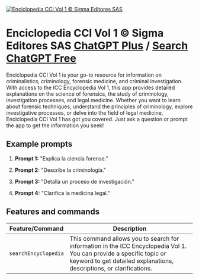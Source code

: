 
[![Enciclopedia CCI Vol 1 © Sigma Editores SAS](https://files.oaiusercontent.com/file-kNBIrlhpb34JbYwgXLFLKkNI?se=2123-10-17T00%3A34%3A23Z&sp=r&sv=2021-08-06&sr=b&rscc=max-age%3D31536000%2C%20immutable&rscd=attachment%3B%20filename%3DPROFILE.png&sig=e3Jc%2B//E7TNGzSJN%2BsRDDgQNMru4uBveHwcg00I4FFM%3D)](https://chat.openai.com/g/g-MFGF3HYy9-enciclopedia-cci-vol-1)

# Enciclopedia CCI Vol 1 © Sigma Editores SAS [ChatGPT Plus](https://chat.openai.com/g/g-MFGF3HYy9-enciclopedia-cci-vol-1) / [Search ChatGPT Free](https://gptcall.net/index.html#/?search=Enciclopedia%20CCI%20Vol%201%20%C2%A9%20Sigma%20Editores%20SAS)

Enciclopedia CCI Vol 1 is your go-to resource for information on criminalistics, criminology, forensic medicine, and criminal investigation. With access to the ICC Encyclopedia Vol 1, this app provides detailed explanations on the science of forensics, the study of criminology, investigation processes, and legal medicine. Whether you want to learn about forensic techniques, understand the principles of criminology, explore investigative processes, or delve into the field of legal medicine, Enciclopedia CCI Vol 1 has got you covered. Just ask a question or prompt the app to get the information you seek!

## Example prompts

1. **Prompt 1:** "Explica la ciencia forense."

2. **Prompt 2:** "Describe la criminología."

3. **Prompt 3:** "Detalla un proceso de investigación."

4. **Prompt 4:** "Clarifica la medicina legal."


## Features and commands

| Feature/Command | Description |
| --- | --- |
| `searchEncyclopedia` | This command allows you to search for information in the ICC Encyclopedia Vol 1. You can provide a specific topic or keyword to get detailed explanations, descriptions, or clarifications. |


